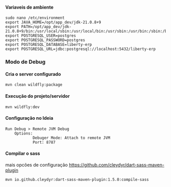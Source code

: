
#### Variaveis de ambiente
    sudo nano /etc/environment
    export JAVA_HOME=/opt/app_dev/jdk-21.0.8+9
    export PATH=/opt/app_dev/jdk-21.0.8+9/bin:/usr/local/sbin:/usr/local/bin:/usr/sbin:/usr/bin:/sbin:/bin:/snap/bin
    export POSTGRESQL_USER=postgres
    export POSTGRESQL_PASSWORD=postgres
    export POSTGRESQL_DATABASE=liberty-erp
    export POSTGRESQL_URL=jdbc:postgresql://localhost:5432/liberty-erp


### Modo de Debug

#### Cria o server configurado 
    
    mvn clean wildfly:package


#### Execução do projeto/servidor

    mvn wildfly:dev

#### Configuração no Ideia
    Run Debug > Remote JVM Debug 
        Options:
                Debuger Mode: Attach to remote JVM 
                Port: 8787

#### Compilar o sass
mais opcões de configuração https://github.com/cleydyr/dart-sass-maven-plugin

    mvn io.github.cleydyr:dart-sass-maven-plugin:1.5.0:compile-sass

